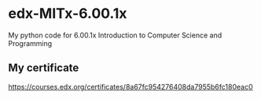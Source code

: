 # edx-MITx-6.00.1x
My python code for 6.00.1x Introduction to Computer Science and Programming

## My certificate
https://courses.edx.org/certificates/8a67fc954276408da7955b6fc180eac0

